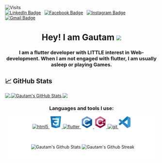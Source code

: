 ![Visits](https://visitor-badge.laobi.icu/badge?page_id=Darkknight131714.Darkknight131714)<br>
[![LinkedIn Badge](https://img.shields.io/badge/LinkedIn-informational?style=for-the-badge&logo=linkedin&logoColor=white&color=379172)](https://www.linkedin.com/in/misra-gautam-rajeev-a16035201/)
&nbsp;
[![Facebook Badge](https://img.shields.io/badge/Facebook-informational?style=for-the-badge&logo=facebook&logoColor=white&color=379172)](https://www.facebook.com/gautam.mishra.739/)
&nbsp;
[![Instagram Badge](https://img.shields.io/badge/Instagram-informational?style=for-the-badge&logo=instagram&logoColor=white&color=379172)](https://www.instagram.com/misra967/)
&nbsp;
[![Gmail Badge](https://img.shields.io/badge/GMail-informational?style=for-the-badge&logo=gmail&logoColor=white&color=379172)](mailto:darkknight131714@gmail.com)

<h1 align = "center"> Hey! I am Gautam <img src="https://media.giphy.com/media/hvRJCLFzcasrR4ia7z/giphy.gif" width="45px"></h1> 
<h3 align="center"> I am a flutter developer with LITTLE interest in Web-development. When I am not engaged with flutter, I am usually asleep or playing Games.</h3>

## &#x1f4c8; GitHub Stats


<a href="https://github.com/Darkknight131714/Darkknight131714">
  <img align="center" src="https://github-readme-stats.vercel.app/api/top-langs/?username=Darkknight131714&htitle_color=ffffff&text_color=c9cacc&icon_color=2bbc8a&bg_color=1d1f21&langs_count=3" />
</a> 
<a href="https://github.com/Darkknight131714/Darkknight131714">
  <img align="center" src="https://github-readme-stats.vercel.app/api?username=Darkknight131714&show_icons=true&line_height=27&count_private=true&title_color=ffffff&text_color=c9cacc&icon_color=2bbc8a&bg_color=1d1f21" alt="Gautam's GitHub Stats" />
</a>

<img align="center" src="https://komarev.com/ghpvc/?username=Darkknight131714" />

<h3 align="center">Languages and tools I use:</h3>


<div align="center" style="text-align=center; background-color:white">
  <a href="https://www.w3.org/html/" target="_blank"> <img src="https://www.vectorlogo.zone/logos/w3_html5/w3_html5-icon.svg" alt="html5" width="40" height="40"/> </a> 
  <a href="https://www.w3schools.com/css/" target="_blank"> <img src="https://raw.githubusercontent.com/devicons/devicon/master/icons/css3/css3-original.svg" alt="css3" width="40" height="40"/> </a> 
  <a href="https://flutter.dev/" target="_blank"> <img src="https://pbs.twimg.com/profile_images/1187814172307800064/MhnwJbxw_400x400.jpg" alt="flutter" width="40" height="40"/> </a> 
<!--   <a href="https://nodejs.org" target="_blank"> <img src="https://raw.githubusercontent.com/devicons/devicon/master/icons/nodejs/nodejs-original.svg" alt="nodejs" width="40" height="40"/> </a> -->
<!--   <a href="https://expressjs.com/" target="_blank"> <img src="https://github.com/devicons/devicon/blob/master/icons/express/express-original.svg" alt="expressjs" width="40" height="40"/> </a> -->
<!--   <a href="https://www.mongodb.com/" target="_blank"> <img src="https://raw.githubusercontent.com/devicons/devicon/master/icons/mongodb/mongodb-original.svg" alt="mongodb" width="40" height="40"/> </a>  -->
<!--   <a href="https://reactjs.org/" target="_blank"> <img src="https://raw.githubusercontent.com/devicons/devicon/master/icons/react/react-original.svg" alt="react" width="40" height="40"/> </a> 
    <a href="https://www.npmjs.com/" target="_blank"> <img src="https://raw.githubusercontent.com/devicons/devicon/9f4f5cdb393299a81125eb5127929ea7bfe42889/icons/npm/npm-original-wordmark.svg" alt="npm" width="40" height="40"/> </a> -->
  <a href="https://www.cprogramming.com/" target="_blank"> <img src="https://raw.githubusercontent.com/devicons/devicon/master/icons/c/c-original.svg" alt="c" width="40" height="40"/> </a>
  <a href="https://www.cplusplus.com/" target="_blank"> <img src="https://raw.githubusercontent.com/devicons/devicon/master/icons/cplusplus/cplusplus-original.svg" alt="cpp" width="40" height="40"/> </a>
  <a href="https://git-scm.com/" target="_blank"> <img src="https://www.vectorlogo.zone/logos/git-scm/git-scm-icon.svg" alt="git" width="40" height="40"/> </a> 
<!--   <a href="https://www.java.com" target="_blank"> <img src="https://raw.githubusercontent.com/devicons/devicon/master/icons/java/java-original.svg" alt="java" width="40" height="40"/> </a>   -->
<!--   <a href="https://www.python.org/" target="_blank"> <img src="https://raw.githubusercontent.com/devicons/devicon/master/icons/python/python-original.svg" alt="python" width="40" height="40"/> </a>     -->
<!--   <a href="https://sass-lang.com/" target="_blank"> <img src="https://www.vectorlogo.zone/logos/sass-lang/sass-lang-icon.svg" alt="sass" width="40" height="40"/> </a> -->
<!--   <a href="https://flutter.dev/" target="_blank"> <img src="https://www.vectorlogo.zone/logos/flutterio/flutterio-icon.svg" alt="flutter" width="40" height="40"/> </a> -->
<!--   <a href="https://www.gnu.org/software/bash/" target="_blank"> <img src="https://raw.githubusercontent.com/devicons/devicon/master/icons/bash/bash-original.svg" alt="bash" width="40" height="40"/> </a> -->
  <a href="https://code.visualstudio.com/" target="_blank"> <img src="https://raw.githubusercontent.com/devicons/devicon/9f4f5cdb393299a81125eb5127929ea7bfe42889/icons/vscode/vscode-original.svg" alt="vscode" width="40" height="40"/> </a>

  <br />
<br />
<br />
<!-- 
<img height="180em" src="https://github-readme-stats.vercel.app/api?username=Darkknight131714&show_icons=true&hide_border=true&theme=gotham&count_private=true&include_all_commits=true" /> <img height="180em" src="https://github-readme-stats.vercel.app/api/top-langs/?username=Darkknight131714&layout=compact&theme=gotham&hide_border=true&show_icons=true" /> -->
  <div align="center">
  <p>&nbsp;
  <img align="center" src="https://github-readme-stats.vercel.app/api?username=Darkknight131714&show_icons=true&locale=en&theme=gotham&hide_border=true" alt="Gautam's Github Stats" width="600"/> 
  <img align="center" src="https://github-readme-streak-stats.herokuapp.com/?user=Darkknight131714&theme=gotham&hide_border=true" alt="Gautam's Github Streak" width="600"/>
  </p>
</div>
<br />
<!-- 
![Visitor Count](https://profile-counter.glitch.me/Darkknight131714/count.svg) -->
  
</div>
